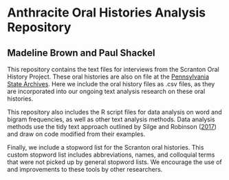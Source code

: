 # Anthracite Oral Histories Analysis Repository

## Madeline Brown and Paul Shackel

This repository contains the text files for interviews from the Scranton Oral History Project. These oral histories are also on file at the [Pennsylvania State Archives](phmc.state.pa.us/bah/dam/mg/mg409.htm). Here we include the oral history files as .csv files, as they are incorporated into our ongoing text analysis research on these oral histories. 

This repository also includes the R script files for data analysis on word and bigram frequencies, as well as other text analysis methods. Data analysis methods use the tidy text approach outlined by Silge and Robinson ([2017](https://www.tidytextmining.com/index.html)) and draw on code modified from their examples.

Finally, we include a stopword list for the Scranton oral histories. This custom stopword list includes abbreviations, names, and colloquial terms that were not picked up by general stopword lists. We encourage the use of and improvements to these tools by other researchers. 

